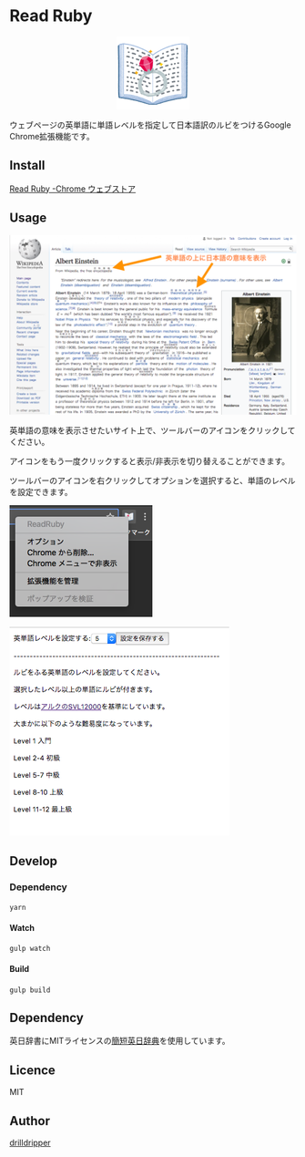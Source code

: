 Read Ruby
====
<p align="center">
  <img alt="icon" src="docs/read-ruby.png">
</p>

ウェブページの英単語に単語レベルを指定して日本語訳のルビをつけるGoogle Chrome拡張機能です。

## Install
[Read Ruby -Chrome ウェブストア](https://chrome.google.com/webstore/detail/read-ruby/halocbmjecniinhbckbcgcpiepokahak?hl=ja)

## Usage

![option-pages](docs/ein.png)

英単語の意味を表示させたいサイト上で、ツールバーのアイコンをクリックしてください。

アイコンをもう一度クリックすると表示/非表示を切り替えることができます。

ツールバーのアイコンを右クリックしてオプションを選択すると、単語のレベルを設定できます。


![option-toolbar](docs/option-toolbar.png)


![option-pages](docs/option-pages.png)


## Develop
### Dependency
`yarn`

#### Watch

`gulp watch`

#### Build
`gulp build`



## Dependency
英日辞書にMITライセンスの[簡短英日辞典](https://github.com/gunyarakun/kantan-ej-dictionary)を使用しています。


## Licence
MIT

## Author

[drilldripper](https://github.com/DrillDripper)